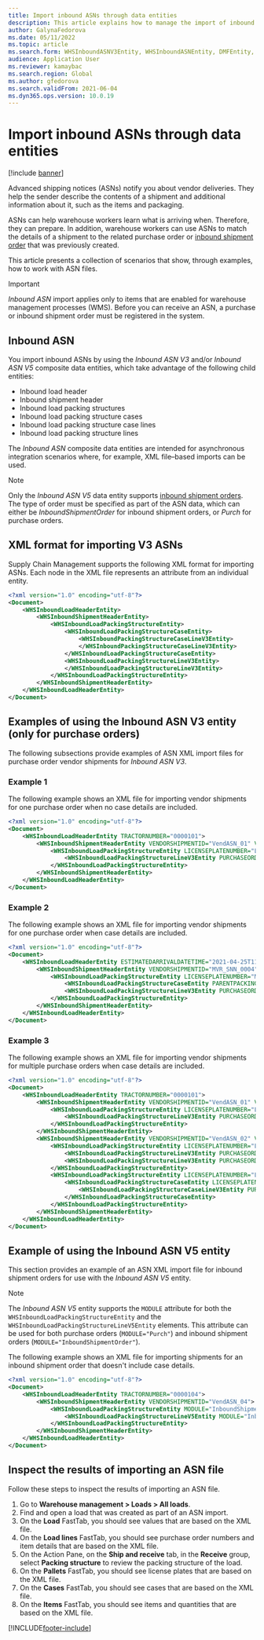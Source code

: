 ```yaml
---
title: Import inbound ASNs through data entities
description: This article explains how to manage the import of inbound advanced shipping notices (ASNs) through the Inbound ASN data entity.
author: GalynaFedorova
ms.date: 05/11/2022
ms.topic: article
ms.search.form: WHSInboundASNV3Entity, WHSInboundASNEntity, DMFEntity, WHSInboundShipmentOrder
audience: Application User
ms.reviewer: kamaybac
ms.search.region: Global
ms.author: gfedorova
ms.search.validFrom: 2021-06-04
ms.dyn365.ops.version: 10.0.19
---
```


# Import inbound ASNs through data entities

[!include [banner](../../includes/banner.md)]

Advanced shipping notices (ASNs) notify you about vendor deliveries. They help the sender describe the contents of a shipment and additional information about it, such as the items and packaging.

ASNs can help warehouse workers learn what is arriving when. Therefore, they can prepare. In addition, warehouse workers can use ASNs to match the details of a shipment to the related purchase order or [inbound shipment order](wms-only-mode-overview.md) that was previously created.

This article presents a collection of scenarios that show, through examples, how to work with ASN files.

> [!IMPORTANT]
> *Inbound ASN* import applies only to items that are enabled for warehouse management processes (WMS). Before you can receive an ASN, a purchase or inbound shipment order must be registered in the system.

## Inbound ASN

You import inbound ASNs by using the *Inbound ASN V3* and/or *Inbound ASN V5* composite data entities, which take advantage of the following child entities:

- Inbound load header
- Inbound shipment header
- Inbound load packing structures
- Inbound load packing structure cases
- Inbound load packing structure case lines
- Inbound load packing structure lines

The *Inbound ASN* composite data entities are intended for asynchronous integration scenarios where, for example, XML file–based imports can be used.

> [!NOTE]
> Only the *Inbound ASN V5* data entity supports [inbound shipment orders](wms-only-mode-overview.md). The type of order must be specified as part of the ASN data, which can either be *InboundShipmentOrder* for inbound shipment orders, or *Purch* for purchase orders.

## XML format for importing V3 ASNs

Supply Chain Management supports the following XML format for importing ASNs. Each node in the XML file represents an attribute from an individual entity.

```xml
<?xml version="1.0" encoding="utf-8"?>
<Document>
    <WHSInboundLoadHeaderEntity>
        <WHSInboundShipmentHeaderEntity>
            <WHSInboundLoadPackingStructureEntity>
                <WHSInboundLoadPackingStructureCaseEntity>
                    <WHSInboundPackingStructureCaseLineV3Entity>
                    </WHSInboundPackingStructureCaseLineV3Entity>
                </WHSInboundLoadPackingStructureCaseEntity>
                <WHSInboundLoadPackingStructureLineV3Entity>
                </WHSInboundLoadPackingStructureLineV3Entity>
            </WHSInboundLoadPackingStructureEntity>
        </WHSInboundShipmentHeaderEntity>
    </WHSInboundLoadHeaderEntity>
</Document>
```

## Examples of using the Inbound ASN V3 entity (only for purchase orders)

The following subsections provide examples of ASN XML import files for purchase order vendor shipments for *Inbound ASN V3*.

### Example 1

The following example shows an XML file for importing vendor shipments for one purchase order when no case details are included.

```xml
<?xml version="1.0" encoding="utf-8"?>
<Document>
    <WHSInboundLoadHeaderEntity TRACTORNUMBER="0000101">
        <WHSInboundShipmentHeaderEntity VENDORSHIPMENTID="VendASN_01" VENDORADDRESSCOUNTRYREGIONID = "USA" VENDORADDRESSSTREET = "123 Coffee Street" VENDORADDRESSSTATEID = "WA" VENDORADDRESSCITY = "Redmond" VENDORADDRESSZIPCODE = "98052">
            <WHSInboundLoadPackingStructureEntity LICENSEPLATENUMBER="LP_ASN_001">
                <WHSInboundLoadPackingStructureLineV3Entity PURCHASEORDERNUMBER="00000176" ITEMNUMBER="A0001" QUANTITY="1" UNITSYMBOL="pcs" />
            </WHSInboundLoadPackingStructureEntity>
        </WHSInboundShipmentHeaderEntity>
    </WHSInboundLoadHeaderEntity>
</Document>
```

### Example 2

The following example shows an XML file for importing vendor shipments for one purchase order when case details are included.

```xml
<?xml version="1.0" encoding="utf-8"?>
<Document>
    <WHSInboundLoadHeaderEntity ESTIMATEDARRIVALDATETIME="2021-04-25T11:00:00+00:00">
        <WHSInboundShipmentHeaderEntity VENDORSHIPMENTID="MVR_SNN_0004">
            <WHSInboundLoadPackingStructureEntity LICENSEPLATENUMBER="MVR_SNN_0004" PACKEDTOTALQUANTITY="2.00">
                <WHSInboundLoadPackingStructureCaseEntity PARENTPACKINGSTRUCTURELICENSEPLATENUMBER="MVR_SNN_0004" LICENSEPLATENUMBER="MVR_SNN_0004A" PACKEDTOTALQUANTITY="2.00" />
                <WHSInboundLoadPackingStructureLineV3Entity PURCHASEORDERNUMBER="00000175" ITEMNUMBER="A0001" PURCHASEORDERLINENUMBER="1" QUANTITY="2.00" UNITSYMBOL="pcs" />
            </WHSInboundLoadPackingStructureEntity>
        </WHSInboundShipmentHeaderEntity>
    </WHSInboundLoadHeaderEntity>
</Document>
```

### Example 3

The following example shows an XML file for importing vendor shipments for multiple purchase orders when case details are included.

```xml
<?xml version="1.0" encoding="utf-8"?>
<Document>
    <WHSInboundLoadHeaderEntity TRACTORNUMBER="0000101">
        <WHSInboundShipmentHeaderEntity VENDORSHIPMENTID="VendASN_01" VENDORADDRESSCOUNTRYREGIONID = "USA" VendorAddressStreet = "123 Coffee Street" VENDORADDRESSSTATEID = "WA" VENDORADDRESSCITY = "Redmond" VENDORADDRESSZIPCODE = "98052">
            <WHSInboundLoadPackingStructureEntity LICENSEPLATENUMBER="LP_ASN_001">
                <WHSInboundLoadPackingStructureLineV3Entity PURCHASEORDERNUMBER="00000176" ITEMNUMBER="A0001" QUANTITY="100" UNITSYMBOL="pcs" />
            </WHSInboundLoadPackingStructureEntity>
        </WHSInboundShipmentHeaderEntity>
        <WHSInboundShipmentHeaderEntity VENDORSHIPMENTID="VendASN_02" VENDORADDRESSCOUNTRYREGIONID = "USA" VendorAddressStreet = "123 Coffee Street" VENDORADDRESSSTATEID = "WA" VENDORADDRESSCITY = "Redmond" VENDORADDRESSZIPCODE = "98052">
            <WHSInboundLoadPackingStructureEntity LICENSEPLATENUMBER="LP_ASN_001">
                <WHSInboundLoadPackingStructureLineV3Entity PURCHASEORDERNUMBER="00000177" ITEMNUMBER="A0001" QUANTITY="200" UNITSYMBOL="pcs" />
                <WHSInboundLoadPackingStructureLineV3Entity PURCHASEORDERNUMBER="00000177" ITEMNUMBER="P0004" QUANTITY="300" UNITSYMBOL="pcs" ITEMBATCHNUMBER="BN0001" />
            </WHSInboundLoadPackingStructureEntity>
            <WHSInboundLoadPackingStructureEntity LICENSEPLATENUMBER="LP_ASN_002">
                <WHSInboundLoadPackingStructureCaseEntity LICENSEPLATENUMBER="LP_ASN_002_C01">
                    <WHSInboundLoadPackingStructureCaseLineV3Entity PURCHASEORDERNUMBER="00000177" ITEMNUMBER="A0001" QUANTITY="400" UNITSYMBOL="pcs" />
                </WHSInboundLoadPackingStructureCaseEntity>
            </WHSInboundLoadPackingStructureEntity>
        </WHSInboundShipmentHeaderEntity>
    </WHSInboundLoadHeaderEntity>
</Document>
```

## Example of using the Inbound ASN V5 entity

This section provides an example of an ASN XML import file for inbound shipment orders for use with the *Inbound ASN V5* entity.

> [!NOTE]
> The *Inbound ASN V5* entity supports the `MODULE` attribute for both the `WHSInboundLoadPackingStructureEntity` and the `WHSInboundLoadPackingStructureLineV5Entity` elements. This attribute can be used for both purchase orders (`MODULE="Purch"`) and inbound shipment orders (`MODULE="InboundShipmentOrder"`).

The following example shows an XML file for importing shipments for an inbound shipment order that doesn't include case details.

```xml
<?xml version="1.0" encoding="utf-8"?>
<Document>
    <WHSInboundLoadHeaderEntity TRACTORNUMBER="0000104">
        <WHSInboundShipmentHeaderEntity VENDORSHIPMENTID="VendASN_04">
            <WHSInboundLoadPackingStructureEntity MODULE="InboundShipmentOrder" LICENSEPLATENUMBER="LP_ASN_004">
                <WHSInboundLoadPackingStructureLineV5Entity MODULE="InboundShipmentOrder" ORDERNUMBER="IO04" ORDERLINENUMBER="1" ITEMNUMBER="A0001" QUANTITY="2" UNITSYMBOL="pcs"/>
            </WHSInboundLoadPackingStructureEntity>
        </WHSInboundShipmentHeaderEntity>
    </WHSInboundLoadHeaderEntity>
</Document>
```

## Inspect the results of importing an ASN file

Follow these steps to inspect the results of importing an ASN file.

1. Go to **Warehouse management \> Loads \> All loads**.
1. Find and open a load that was created as part of an ASN import.
1. On the **Load** FastTab, you should see values that are based on the XML file.
1. On the **Load lines** FastTab, you should see purchase order numbers and item details that are based on the XML file.
1. On the Action Pane, on the **Ship and receive** tab, in the **Receive** group, select **Packing structure** to review the packing structure of the load.
1. On the **Pallets** FastTab, you should see license plates that are based on the XML file.
1. On the **Cases** FastTab, you should see cases that are based on the XML file.
1. On the **Items** FastTab, you should see items and quantities that are based on the XML file.

[!INCLUDE[footer-include](../../includes/footer-banner.md)]
